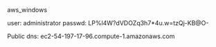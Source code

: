 aws_windows

user:
	administrator 
passwd:
	LP%l4W?dVDOZq3h7*4u.w=tzQj-KB@O-
	
Public dns:
	ec2-54-197-17-96.compute-1.amazonaws.com
